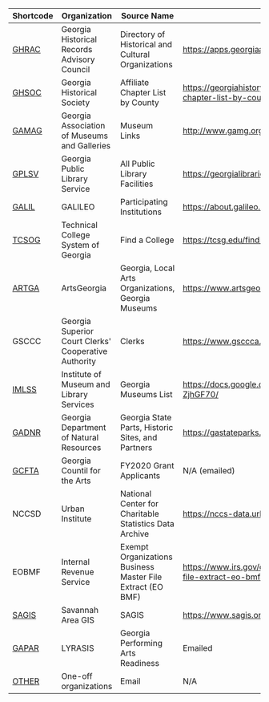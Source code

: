 | Shortcode | Organization | Source Name | Link | # Items |
| --- | --- | --- | --- | --- |
|[GHRAC](GHRAC.csv)| Georgia Historical Records Advisory Council| Directory of Historical and Cultural Organizations | https://apps.georgiaarchives.org/GHRAB/ | 641 |
|[GHSOC](GHSOC.csv)|Georgia Historical Society |	Affiliate Chapter List by County | https://georgiahistory.com/education-outreach/affiliate-chapter-program/affiliate-chapter-list-by-county/ | 44+36+47 = 127 |
|[GAMAG](GAMAG.csv)|Georgia Association of Museums and Galleries |	Museum Links |	http://www.gamg.org/museumlinks.html |155 |
|[GPLSV](GPLSV.csv)|Georgia Public Library Service |	All Public Library Facilities |	https://georgialibraries.org/allpubliclibraryfacilities/	| 392 |
|[GALIL](GALIL.csv)| GALILEO	| Participating Institutions	| https://about.galileo.usg.edu/institutions	| 81 |
|[TCSOG](TCSOG.csv)| Technical College System of Georgia	| Find a College |	https://tcsg.edu/find-a-college/ |	39|
|[ARTGA](ARTGA.csv)| ArtsGeorgia |	Georgia, Local Arts Organizations, Georgia Museums |	https://www.artsgeorgia.net/directory/directory-of-directoriescalendars/ | 198 |
|GSCCC | Georgia Superior Court Clerks' Cooperative Authority |	Clerks |	https://www.gsccca.org/Clerks/ |	159 |
|[IMLSS](IMLSS.csv)| Institute of Museum and Library Services | Georgia Museums List | https://docs.google.com/spreadsheets/d/104wXi8wh6VXIIjFJNYlrtphh9G7J7TxztVD-ZjhGF70/ | 491 |
|[GADNR](GADNR.csv)| Georgia Department of Natural Resources | Georgia State Parts, Historic Sites, and Partners | https://gastateparks.org/Map | 72 |
|[GCFTA](GCFTA.csv)| Georgia Countil for the Arts | FY2020 Grant Applicants | N/A (emailed) | 556 |
|NCCSD | Urban Institute | National Center for Charitable Statistics Data Archive | https://nccs-data.urban.org/index.php | ??? |
|EOBMF |Internal Revenue Service | Exempt Organizations Business Master File Extract (EO BMF) | https://www.irs.gov/charities-non-profits/exempt-organizations-business-master-file-extract-eo-bmf | ??? |
|[SAGIS](SAGIS.csv)|Savannah Area GIS|SAGIS|https://www.sagis.org/|61|
|[GAPAR](GAPAR.csv)|LYRASIS|Georgia Performing Arts Readiness|Emailed|15|
|[OTHER](OTHER.csv)|One-off organizations|Email|N/A|56|
